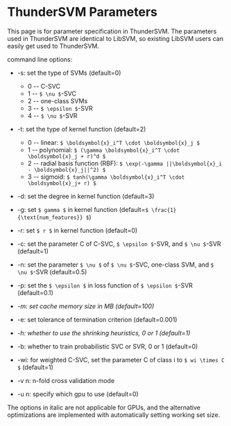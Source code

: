 ThunderSVM Parameters
=====================
This page is for parameter specification in ThunderSVM. The parameters used in ThunderSVM are identical to LibSVM, so existing LibSVM users can easily get used to ThunderSVM.

command line options:
* -s: set the type of SVMs (default=0)
   * 0 -- C-SVC
   * 1 -- ``$ \nu $``-SVC
   * 2 -- one-class SVMs
   * 3 -- ``$ \epsilon $``-SVR
   * 4 -- ``$ \nu $``-SVR

* -t: set the type of kernel function (default=2)
   * 0 -- linear: ``$ \boldsymbol{x}_i^T \cdot \boldsymbol{x}_j $``
   * 1 -- polynomial: ``$ (\gamma \boldsymbol{x}_i^T \cdot \boldsymbol{x}_j + r)^d $``
   * 2 -- radial basis function (RBF): ``$ \exp(-\gamma ||\boldsymbol{x}_i - \boldsymbol{x}_j||^2) $``
   * 3 -- sigmoid: ``$ tanh(\gamma \boldsymbol{x}_i^T \cdot \boldsymbol{x}_j+ r) $``

* -d: set the degree in kernel function (default=3)
* -g: set ``$ gamma $`` in kernel function (default=``$ \frac{1}{\text{num_features}} $``)
* -r: set ``$ r $`` in kernel function (default=0)
* -c: set the parameter C of C-SVC, ``$ \epsilon $``-SVR, and ``$ \nu $``-SVR (default=1)
* -n: set the parameter ``$ \nu $`` of ``$ \nu $``-SVC, one-class SVM, and ``$ \nu $``-SVR (default=0.5)
* -p: set the ``$ \epsilon $`` in loss function of ``$ \epsilon $``-SVR (default=0.1)
* _-m: set cache memory size in MB (default=100)_
* -e: set tolerance of termination criterion (default=0.001)
* _-h: whether to use the shrinking heuristics, 0 or 1 (default=1)_
* -b: whether to train probabilistic SVC or SVR, 0 or 1 (default=0)
* -wi: for weighted C-SVC, set the parameter C of class i to ``$ wi \times C $`` (default=1)
* -v n: n-fold cross validation mode
* -u n: specify which gpu to use (default=0)

The options in italic are not applicable for GPUs, and the alternative optimizations are implemented with automatically setting working set size.

